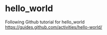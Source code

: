 # hello_world
Following Github tutorial for hello_world https://guides.github.com/activities/hello-world/
